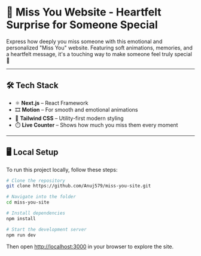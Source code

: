 # 💌 Miss You Website - Heartfelt Surprise for Someone Special

Express how deeply you miss someone with this emotional and personalized "Miss You" website. Featuring soft animations, memories, and a heartfelt message, it's a touching way to make someone feel truly special 💖

---

## 🛠 Tech Stack

- ⚛️ **Next.js** – React Framework  
- 🎞️ **Motion** – For smooth and emotional animations  
- 🎨 **Tailwind CSS** – Utility-first modern styling  
- ⏱️ **Live Counter** – Shows how much you miss them every moment  

---

## 🖥 Local Setup

To run this project locally, follow these steps:

```bash
# Clone the repository
git clone https://github.com/Anuj579/miss-you-site.git

# Navigate into the folder
cd miss-you-site

# Install dependencies
npm install

# Start the development server
npm run dev
```

Then open [http://localhost:3000](http://localhost:3000) in your browser to explore the site.
